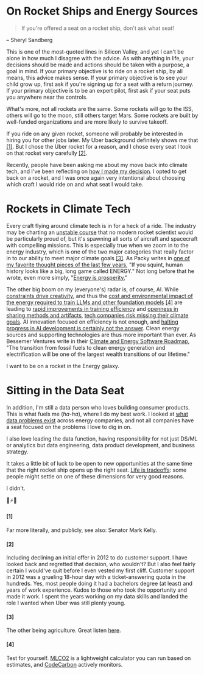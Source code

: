 <!--
.. date: 2024-07-26
.. tags: cleantech, startups, career
-->

# On Rocket Ships and Energy Sources


>If you're offered a seat on a rocket ship, don't ask what seat!

– Sheryl Sandberg

This is one of the most-quoted lines in Silicon Valley, and yet I can't be alone in how much I disagree with the advice. As with anything in life, your decisions should be made and actions should be taken with a purpose, a goal in mind. If your primary objective is to ride on a rocket ship, by all means, this advice makes sense. If your primary objective is to see your child grow up, first ask if you're signing up for a seat with a return journey. If your primary objective is to be an expert pilot, first ask if your seat puts you anywhere near the controls. 

What's more, not all rockets are the same. Some rockets will go to the ISS, others will go to the moon, still others target Mars. Some rockets are built by well-funded organizations and are more likely to survive takeoff. 

If you ride on any given rocket, someone will probably be interested in hiring you for other jobs later. My Uber background definitely shows me that [[1]](#1). But I chose the Uber rocket for a reason, and I chose every seat I took on that rocket very carefully [[2]](#2).

Recently, people have been asking me about my move back into climate tech, and I've been reflecting on [how I made my decision](../back_to_my_roots_in_cleantech/). I opted to get back on a rocket, and I was once again very intentional about choosing which craft I would ride on and what seat I would take.

# Rockets in Climate Tech

Every craft flying around climate tech is in for a heck of a ride. The industry may be charting an [unstable course](https://www.ctvc.co/state-of-climate-tech-in-h1-2024-204) that no modern rocket scientist would be particularly proud of, but it's spawning all sorts of aircraft and spacecraft with compelling missions. This is especially true when we zoom in to the energy industry, which is one of the two major categories that really factor in to our ability to meet major climate goals [[3]](#3). As Packy writes in [one of my favorite thought pieces of the last few years](https://www.notboring.co/p/the-morality-of-having-kids-in-a), "If you squint, human history looks like a big, long game called ENERGY." Not long before that he wrote, even more simply, "[Energy is prosperity.](https://www.notboring.co/p/weekly-dose-of-optimism-64)"

The other big boom on my (everyone's) radar is, of course, AI. While [constraints drive creativity](https://www.oprah.com/spirit/how-to-unleash-your-creativity/2), and thus the [cost and environmental impact of the energy required to train LLMs and other foundation models](https://tinyml.substack.com/p/the-carbon-impact-of-large-language) [[4]](#4) are leading to [rapid improvements in training efficiency](https://unsupervisedlearning.substack.com/i/131782459/how-much-have-training-costs-decreased) and [openness in sharing methods and artifacts](https://about.fb.com/news/2024/07/open-source-ai-is-the-path-forward/), [tech companies risk missing their climate goals](https://www.bloomberg.com/news/newsletters/2024-07-11/big-tech-s-climate-goals-at-risk-from-massive-ai-energy-demands). AI innovation focused on efficiency is not enough, and [halting progress in AI development is certainly not the answer](../../pages/snippets/solutions_orientation/). Clean energy sources and supporting technologies are thus more important than ever. As Bessemer Ventures write in their [Climate and Energy Software Roadmap](https://www.bvp.com/atlas/roadmap-climate-and-energy-software), "The transition from fossil fuels to clean energy generation and electrification will be one of the largest wealth transitions of our lifetime."

I want to be on a rocket in the Energy galaxy.

# Sitting in the Data Seat
In addition, I'm still a data person who loves building consumer products. This is what fuels me (_ha-ha_), where I do my best work. I looked at [what data problems exist](../energy_tech_data_problems/) across energy companies, and not all companies have a seat focused on the problems I love to dig in on. 

I also love leading the data function, having responsibility for not just DS/ML or analytics but data engineering, data product development, and business strategy. 

It takes a little bit of luck to be open to new opportunities at the same time that the right rocket ship opens up the right seat. [Life is tradeoffs](../../pages/snippets/life_is_tradeoffs/): some people might settle on one of these dimensions for very good reasons. 

I didn't.

🚀⚡️🌴


#### [1]
Far more literally, and publicly, see also: Senator Mark Kelly.

#### [2]
Including declining an initial offer in 2012 to do customer support. I have looked back and regretted that decision, who wouldn't? But I also feel fairly certain I would've quit before I even vested my first cliff. Customer support in 2012 was a grueling 18-hour day with a ticket-answering quota in the hundreds. Yes, most people doing it had a bachelors degree (at least) and years of work experience. Kudos to those who took the opportunity and made it work. I spent the years working on my data skills and landed the role I wanted when Uber was still plenty young.

#### [3]
The other being agriculture. Great listen [here](https://podcasts.apple.com/us/podcast/is-green-growth-possible/id1548604447?i=1000654026134).

#### [4]
Test for yourself. [MLCO2](https://mlco2.github.io/impact/#compute) is a lightweight calculator you can run based on estimates, and [CodeCarbon](https://github.com/mlco2/codecarbon) actively monitors.
